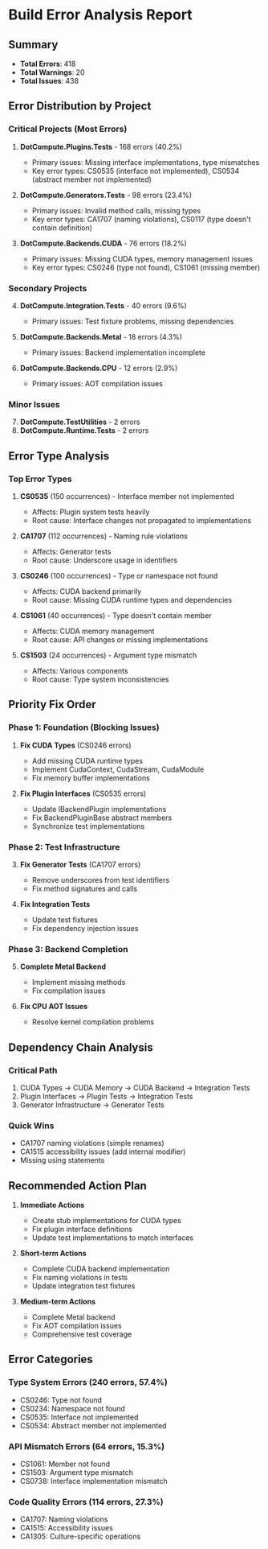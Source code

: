 # Build Error Analysis Report

## Summary
- **Total Errors**: 418
- **Total Warnings**: 20
- **Total Issues**: 438

## Error Distribution by Project

### Critical Projects (Most Errors)
1. **DotCompute.Plugins.Tests** - 168 errors (40.2%)
   - Primary issues: Missing interface implementations, type mismatches
   - Key error types: CS0535 (interface not implemented), CS0534 (abstract member not implemented)

2. **DotCompute.Generators.Tests** - 98 errors (23.4%)
   - Primary issues: Invalid method calls, missing types
   - Key error types: CA1707 (naming violations), CS0117 (type doesn't contain definition)

3. **DotCompute.Backends.CUDA** - 76 errors (18.2%)
   - Primary issues: Missing CUDA types, memory management issues
   - Key error types: CS0246 (type not found), CS1061 (missing member)

### Secondary Projects
4. **DotCompute.Integration.Tests** - 40 errors (9.6%)
   - Primary issues: Test fixture problems, missing dependencies

5. **DotCompute.Backends.Metal** - 18 errors (4.3%)
   - Primary issues: Backend implementation incomplete

6. **DotCompute.Backends.CPU** - 12 errors (2.9%)
   - Primary issues: AOT compilation issues

### Minor Issues
7. **DotCompute.TestUtilities** - 2 errors
8. **DotCompute.Runtime.Tests** - 2 errors

## Error Type Analysis

### Top Error Types
1. **CS0535** (150 occurrences) - Interface member not implemented
   - Affects: Plugin system tests heavily
   - Root cause: Interface changes not propagated to implementations

2. **CA1707** (112 occurrences) - Naming rule violations
   - Affects: Generator tests
   - Root cause: Underscore usage in identifiers

3. **CS0246** (100 occurrences) - Type or namespace not found
   - Affects: CUDA backend primarily
   - Root cause: Missing CUDA runtime types and dependencies

4. **CS1061** (40 occurrences) - Type doesn't contain member
   - Affects: CUDA memory management
   - Root cause: API changes or missing implementations

5. **CS1503** (24 occurrences) - Argument type mismatch
   - Affects: Various components
   - Root cause: Type system inconsistencies

## Priority Fix Order

### Phase 1: Foundation (Blocking Issues)
1. **Fix CUDA Types** (CS0246 errors)
   - Add missing CUDA runtime types
   - Implement CudaContext, CudaStream, CudaModule
   - Fix memory buffer implementations

2. **Fix Plugin Interfaces** (CS0535 errors)
   - Update IBackendPlugin implementations
   - Fix BackendPluginBase abstract members
   - Synchronize test implementations

### Phase 2: Test Infrastructure
3. **Fix Generator Tests** (CA1707 errors)
   - Remove underscores from test identifiers
   - Fix method signatures and calls

4. **Fix Integration Tests**
   - Update test fixtures
   - Fix dependency injection issues

### Phase 3: Backend Completion
5. **Complete Metal Backend**
   - Implement missing methods
   - Fix compilation issues

6. **Fix CPU AOT Issues**
   - Resolve kernel compilation problems

## Dependency Chain Analysis

### Critical Path
1. CUDA Types → CUDA Memory → CUDA Backend → Integration Tests
2. Plugin Interfaces → Plugin Tests → Integration Tests
3. Generator Infrastructure → Generator Tests

### Quick Wins
- CA1707 naming violations (simple renames)
- CA1515 accessibility issues (add internal modifier)
- Missing using statements

## Recommended Action Plan

1. **Immediate Actions**
   - Create stub implementations for CUDA types
   - Fix plugin interface definitions
   - Update test implementations to match interfaces

2. **Short-term Actions**
   - Complete CUDA backend implementation
   - Fix naming violations in tests
   - Update integration test fixtures

3. **Medium-term Actions**
   - Complete Metal backend
   - Fix AOT compilation issues
   - Comprehensive test coverage

## Error Categories

### Type System Errors (240 errors, 57.4%)
- CS0246: Type not found
- CS0234: Namespace not found
- CS0535: Interface not implemented
- CS0534: Abstract member not implemented

### API Mismatch Errors (64 errors, 15.3%)
- CS1061: Member not found
- CS1503: Argument type mismatch
- CS0738: Interface implementation mismatch

### Code Quality Errors (114 errors, 27.3%)
- CA1707: Naming violations
- CA1515: Accessibility issues
- CA1305: Culture-specific operations